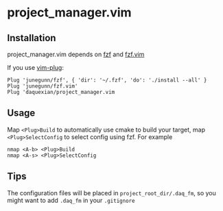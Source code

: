 # project_manager.vim

## Installation

project_manager.vim depends on [fzf](https://github.com/junegunn/fzf) and [fzf.vim](https://github.com/junegunn/fzf.vim)

If you use [vim-plug](https://github.com/junegunn/vim-plug):

```
Plug 'junegunn/fzf', { 'dir': '~/.fzf', 'do': './install --all' }
Plug 'junegunn/fzf.vim'
Plug 'daquexian/project_manager.vim
```

## Usage

Map `<Plug>Build` to automatically use cmake to build your target, map `<Plug>SelectConfig` to select config using fzf. For example

```
nmap <A-b> <Plug>Build
nmap <A-s> <Plug>SelectConfig
```

## Tips

The configuration files will be placed in `project_root_dir/.daq_fm`, so you might want to add `.daq_fm` in your `.gitignore`
